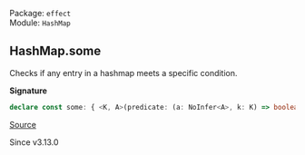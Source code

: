 Package: `effect`<br />
Module: `HashMap`<br />

## HashMap.some

Checks if any entry in a hashmap meets a specific condition.

**Signature**

```ts
declare const some: { <K, A>(predicate: (a: NoInfer<A>, k: K) => boolean): (self: HashMap<K, A>) => boolean; <K, A>(self: HashMap<K, A>, predicate: (a: A, k: K) => boolean): boolean; }
```

[Source](https://github.com/Effect-TS/effect/tree/main/packages/effect/src/HashMap.ts#L460)

Since v3.13.0